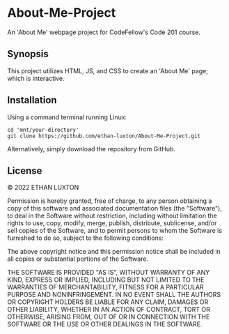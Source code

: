 # About-Me-Project
An 'About Me' webpage project for CodeFellow's Code 201 course.

## Synopsis

This project utilizes HTML, JS, and CSS to create an 'About Me' page; which is interactive.


## Installation

Using a command terminal running Linux:
```terminal
cd 'mnt/your-directory'
git clone https://github.com/ethan-luxton/About-Me-Project.git
```
Alternatively, simply download the repository from GitHub.

## License

&copy; 2022 ETHAN LUXTON

Permission is hereby granted, free of charge, to any person obtaining a copy of this software and associated documentation files (the "Software"), to deal in the Software without restriction, including without limitation the rights to use, copy, modify, merge, publish, distribute, sublicense, and/or sell copies of the Software, and to permit persons to whom the Software is furnished to do so, subject to the following conditions:

The above copyright notice and this permission notice shall be included in all copies or substantial portions of the Software.

THE SOFTWARE IS PROVIDED "AS IS", WITHOUT WARRANTY OF ANY KIND, EXPRESS OR IMPLIED, INCLUDING BUT NOT LIMITED TO THE WARRANTIES OF MERCHANTABILITY, FITNESS FOR A PARTICULAR PURPOSE AND NONINFRINGEMENT. IN NO EVENT SHALL THE AUTHORS OR COPYRIGHT HOLDERS BE LIABLE FOR ANY CLAIM, DAMAGES OR OTHER LIABILITY, WHETHER IN AN ACTION OF CONTRACT, TORT OR OTHERWISE, ARISING FROM, OUT OF OR IN CONNECTION WITH THE SOFTWARE OR THE USE OR OTHER DEALINGS IN THE SOFTWARE.
